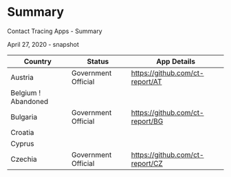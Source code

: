 # Summary
Contact Tracing Apps - Summary

April 27, 2020 - snapshot

Country | Status | App Details
--------|--------|------------
Austria | Government Official | https://github.com/ct-report/AT
Belgium ! Abandoned |
Bulgaria | Government Official | https://github.com/ct-report/BG
Croatia | |
Cyprus | |
Czechia | Government Official | https://github.com/ct-report/CZ


